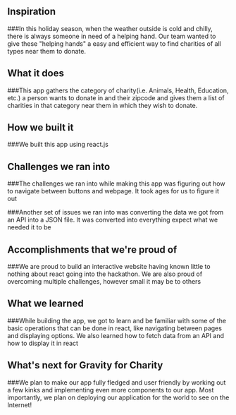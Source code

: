## Inspiration

###In this holiday season, when the weather outside is cold and chilly, there is always someone in need of a helping hand. Our team wanted to give these "helping hands" a easy and efficient way to find charities of all types near them to donate.

## What it does

###This app gathers the category of charity(i.e. Animals, Health, Education, etc.) a person wants to donate in and their zipcode and gives them a list of charities in that category near them in which they wish to donate.

## How we built it

###We built this app using react.js

## Challenges we ran into

###The challenges we ran into while making this app was figuring out how to navigate between buttons and webpage. It took ages for us to figure it out

###Another set of issues we ran into was converting the data we got from an API into a JSON file. It was converted into everything expect what we needed it to be

## Accomplishments that we're proud of

###We are proud to build an interactive website having known little to nothing about react going into the hackathon. We are also proud of overcoming multiple challenges, however small it may be to others

## What we learned

###While building the app, we got to learn and be familiar with some of the basic operations that can be done in react, like navigating between pages and displaying options. We also learned how to fetch data from an API and how to display it in react

## What's next for Gravity for Charity

###We plan to make our app fully fledged and user friendly by working out a few kinks and implementing even more components to our app. Most importantly, we plan on deploying our application for the world to see on the Internet!
